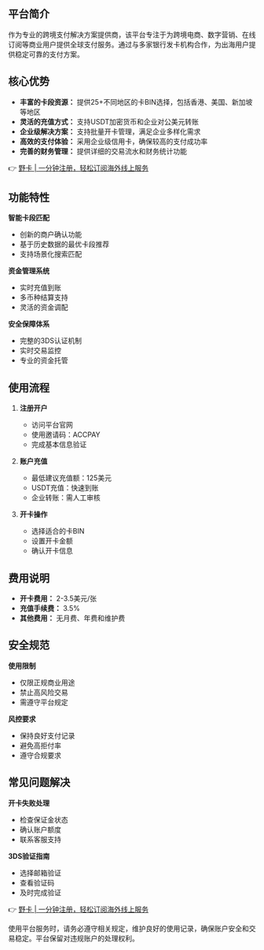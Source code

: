## 平台简介

作为专业的跨境支付解决方案提供商，该平台专注于为跨境电商、数字营销、在线订阅等商业用户提供全球支付服务。通过与多家银行发卡机构合作，为出海用户提供稳定可靠的支付方案。

## 核心优势

* **丰富的卡段资源：** 提供25+不同地区的卡BIN选择，包括香港、美国、新加坡等地区
* **灵活的充值方式：** 支持USDT加密货币和企业对公美元转账
* **企业级解决方案：** 支持批量开卡管理，满足企业多样化需求
* **高效的支付体验：** 采用企业级信用卡，确保较高的支付成功率
* **完善的财务管理：** 提供详细的交易流水和财务统计功能

👉 [野卡 | 一分钟注册，轻松订阅海外线上服务](https://bit.ly/bewildcard)

## 功能特性

**智能卡段匹配**
- 创新的商户确认功能
- 基于历史数据的最优卡段推荐
- 支持场景化搜索匹配

**资金管理系统**
- 实时充值到账
- 多币种结算支持
- 灵活的资金调配

**安全保障体系**
- 完整的3DS认证机制
- 实时交易监控
- 专业的资金托管

## 使用流程

1. **注册开户**
   - 访问平台官网
   - 使用邀请码：ACCPAY
   - 完成基本信息验证

2. **账户充值**
   - 最低建议充值额：125美元
   - USDT充值：快速到账
   - 企业转账：需人工审核

3. **开卡操作**
   - 选择适合的卡BIN
   - 设置开卡金额
   - 确认开卡信息

## 费用说明

- **开卡费用：** 2-3.5美元/张
- **充值手续费：** 3.5%
- **其他费用：** 无月费、年费和维护费

## 安全规范

**使用限制**
- 仅限正规商业用途
- 禁止高风险交易
- 需遵守平台规定

**风控要求**
- 保持良好支付记录
- 避免高拒付率
- 遵守合规要求

## 常见问题解决

**开卡失败处理**
- 检查保证金状态
- 确认账户额度
- 联系客服支持

**3DS验证指南**
- 选择邮箱验证
- 查看验证码
- 及时完成验证

👉 [野卡 | 一分钟注册，轻松订阅海外线上服务](https://bit.ly/bewildcard)

使用平台服务时，请务必遵守相关规定，维护良好的使用记录，确保账户安全和交易稳定。平台保留对违规账户的处理权利。